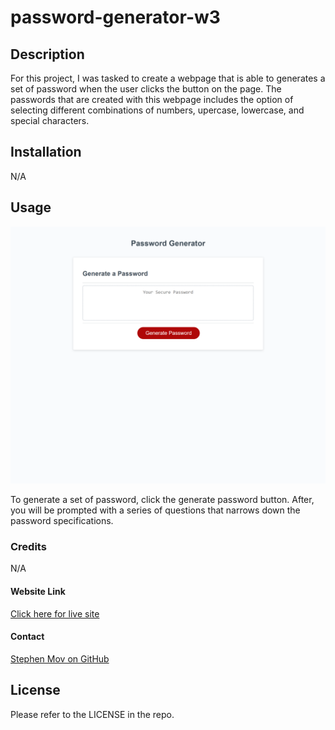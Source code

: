# password-generator-w3

## Description

For this project, I was tasked to create a webpage that is able to generates a set of password when the user clicks the button on the page. The passwords that are created with this webpage includes the option of selecting different combinations of numbers, upercase, lowercase, and special characters. 

## Installation

N/A

## Usage

![Screenshot of the Webpage](screenshot-index.html.png)

To generate a set of password, click the generate password button. After, you will be prompted with a series of questions that narrows down the password specifications.

### Credits

N/A

#### Website Link
[Click here for live site](https://slmov215.github.io/password-generator-w3/)

#### Contact
[Stephen Mov on GitHub](https://github.com/slmov215/password-generator-w3)
## License

Please refer to the LICENSE in the repo.